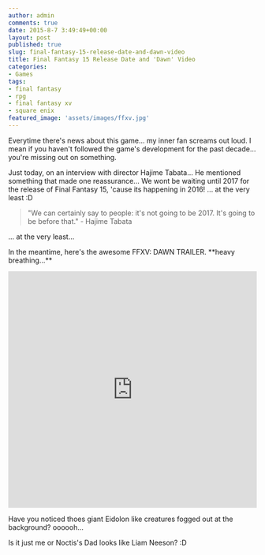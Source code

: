 ```yaml
---
author: admin
comments: true
date: 2015-8-7 3:49:49+00:00
layout: post
published: true
slug: final-fantasy-15-release-date-and-dawn-video
title: Final Fantasy 15 Release Date and 'Dawn' Video
categories:
- Games
tags:
- final fantasy
- rpg
- final fantasy xv
- square enix
featured_image: 'assets/images/ffxv.jpg'
---
```



Everytime there's news about this game... my inner fan screams out loud. I mean if you haven't followed the game's development for the past decade... you're missing out on something.

Just today, on an interview with director Hajime Tabata... He mentioned something that made one reassurance... We wont be waiting until 2017 for the release of Final Fantasy 15, 'cause its happening in 2016! ... at the very least :D

> "We can certainly say to people: it's not going to be 2017. It's going to be before that." - Hajime Tabata

... at the very least...

In the meantime, here's the awesome FFXV: DAWN TRAILER. \*\*heavy breathing...\*\*

<iframe width="100%" height="480" src="https://www.youtube.com/embed/FXMJTGna_xA" frameborder="0" allowfullscreen></iframe>

Have you noticed thoes giant Eidolon like creatures fogged out at the background? oooooh...

Is it just me or Noctis's Dad looks like Liam Neeson? :D 